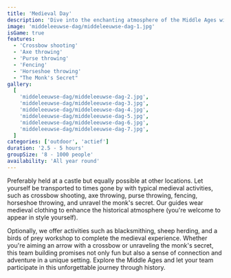 ```yaml
---
title: 'Medieval Day'
description: 'Dive into the enchanting atmosphere of the Middle Ages with this immersive team building'
image: 'middeleeuwse-dag/middeleeuwse-dag-1.jpg'
isGame: true
features:
  - 'Crossbow shooting'
  - 'Axe throwing'
  - 'Purse throwing'
  - 'Fencing'
  - 'Horseshoe throwing'
  - "The Monk's Secret"
gallery:
  [
    'middeleeuwse-dag/middeleeuwse-dag-2.jpg',
    'middeleeuwse-dag/middeleeuwse-dag-3.jpg',
    'middeleeuwse-dag/middeleeuwse-dag-4.jpg',
    'middeleeuwse-dag/middeleeuwse-dag-5.jpg',
    'middeleeuwse-dag/middeleeuwse-dag-6.jpg',
    'middeleeuwse-dag/middeleeuwse-dag-7.jpg',
  ]
categories: ['outdoor', 'actief']
duration: '2.5 - 5 hours'
groupSize: '8 - 1000 people'
availability: 'All year round'
---
```


Preferably held at a castle but equally possible at other locations. Let yourself be transported to times gone by with typical medieval activities, such as crossbow shooting, axe throwing, purse throwing, fencing, horseshoe throwing, and unravel the monk's secret. Our guides wear medieval clothing to enhance the historical atmosphere (you're welcome to appear in style yourself).

Optionally, we offer activities such as blacksmithing, sheep herding, and a birds of prey workshop to complete the medieval experience. Whether you're aiming an arrow with a crossbow or unraveling the monk's secret, this team building promises not only fun but also a sense of connection and adventure in a unique setting. Explore the Middle Ages and let your team participate in this unforgettable journey through history.
